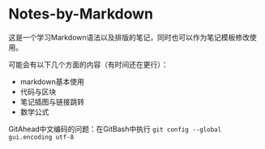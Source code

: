 # Notes-by-Markdown
这是一个学习Markdown语法以及排版的笔记，同时也可以作为笔记模板修改使用。

可能会有以下几个方面的内容（有时间还在更行）：
- markdown基本使用
- 代码与区块
- 笔记插图与链接跳转
- 数学公式

GitAhead中文编码的问题：在GitBash中执行
`git config --global gui.encoding utf-8`

